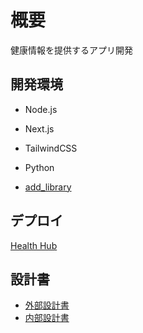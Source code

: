 # 概要

健康情報を提供するアプリ開発

## 開発環境
- Node.js
- Next.js
- TailwindCSS
- Python

- [add_library](./Documen/設計書/2_内部設計/library.md)

## デプロイ

[Health Hub](https://healthcare-app-seven.vercel.app/)

## 設計書

- [外部設計書](./Document/設計書/1_外部設計/外部設計書.md)
- [内部設計書](./Document/設計書/2_内部設計/内部設計書.md)